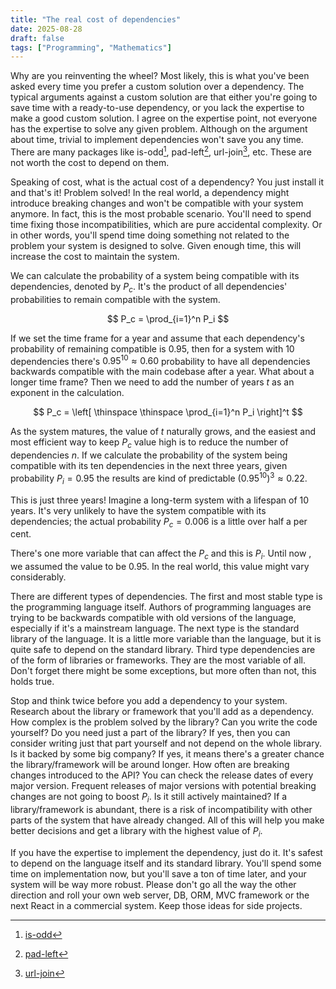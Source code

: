 ```yaml
---
title: "The real cost of dependencies"
date: 2025-08-28
draft: false
tags: ["Programming", "Mathematics"]
---
```


Why are you reinventing the wheel? Most likely, this is what you've been asked
every time you prefer a custom solution over a dependency. The typical
arguments against a custom solution are that either you're going to save time
with a ready-to-use dependency, or you lack the expertise to make a good custom
solution. I agree on the expertise point, not everyone has the expertise to
solve any given problem. Although on the argument about time, trivial to
implement dependencies won't save you any time. There are many packages like
is-odd[^1], pad-left[^2], url-join[^3], etc. These are not worth the cost to
depend on them.

Speaking of cost, what is the actual cost of a dependency? You just install it
and that's it! Problem solved! In the real world, a dependency might introduce
breaking changes and won't be compatible with your system anymore. In fact,
this is the most probable scenario. You'll need to spend time fixing those
incompatibilities, which are pure accidental complexity. Or in other words,
you'll spend time doing something not related to the problem your system is
designed to solve. Given enough time, this will increase the cost to maintain
the system.

We can calculate the probability of a system being compatible with its
dependencies, denoted by $P_c$. It's the product of all dependencies'
probabilities to remain compatible with the system.

$$ P_c = \prod_{i=1}^n P_i $$

If we set the time frame for a year and assume that each dependency's
probability of remaining compatible is $0.95$, then for a system with 10
dependencies there's $0.95^{10} \approx 0.60$ probability to have all
dependencies backwards compatible with the main codebase after a year. What
about a longer time frame? Then we need to add the number of years $t$ as
an exponent in the calculation.

$$ P_c = \left[ \thinspace \thinspace \prod_{i=1}^n P_i \right]^t $$

As the system matures, the value of $t$ naturally grows, and the easiest and most
efficient way to keep $P_c$ value high is to reduce the number of dependencies
$n$. If we calculate the probability of the system being compatible with its
ten dependencies in the next three years, given probability $P_i = 0.95$ the
results are kind of predictable $(0.95^{10})^3 \approx 0.22$. 

This is just three years! Imagine a long-term system with a lifespan of 10 years.
It's very unlikely to have the system compatible with its dependencies; the
actual probability $P_c = 0.006$ is a little over half a per cent.

There's one more variable that can affect the $P_c$ and this is $P_i$. Until now
, we assumed the value to be $0.95$. In the real world, this value might vary
considerably.

There are different types of
dependencies. The first and most stable type is the programming language
itself. Authors of programming languages are trying to be backwards compatible
with old versions of the language, especially if it's a mainstream language. The next
type is the standard library of the language. It is a little more variable than
the language, but it is quite safe to depend on the standard library. Third type
dependencies are of the form of libraries or frameworks. They are the most
variable of all. Don't forget there might be some exceptions, but more often
than not, this holds true.

Stop and think twice before you add a dependency to your system.
Research about the library or framework that you'll add as a dependency. How
complex is the problem solved by the library? Can you write the code yourself?
Do you need just a part of the library? If yes, then you can consider writing
just that part yourself and not depend on the whole library. Is it backed by
some big company? If yes, it means there's a greater chance the library/framework
will be around longer. How often are breaking changes introduced to the API? You can
check the release dates of every major version. Frequent releases of major
versions with potential breaking changes are not going to boost $P_i$. Is it
still actively maintained? If a library/framework is abundant, there is a risk
of incompatibility with other parts of the system that have already changed. All of
this will help you make better decisions and get a library with the highest
value of $P_i$.

If you have the expertise to implement the dependency, just do it. It's
safest to depend on the language itself and its standard library. You'll spend
some time on implementation now, but you'll save a ton of time later, and your
system will be way more robust. Please don't go all the way the other direction
and roll your own web server, DB, ORM, MVC framework or the next React in a
commercial system. Keep those ideas for side projects.

[^1]: [is-odd](https://www.npmjs.com/package/is-odd)
[^2]: [pad-left](https://www.npmjs.com/package/pad-left)
[^3]: [url-join](https://www.npmjs.com/package/url-join)
